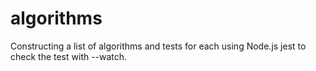 # algorithms
Constructing a list of algorithms and tests for each using Node.js jest to check the test with --watch.
